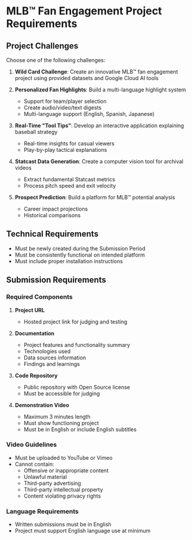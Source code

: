 # MLB™ Fan Engagement Project Requirements

## Project Challenges
Choose one of the following challenges:

1. **Wild Card Challenge**: Create an innovative MLB™ fan engagement project using provided datasets and Google Cloud AI tools

2. **Personalized Fan Highlights**: Build a multi-language highlight system
   - Support for team/player selection
   - Create audio/video/text digests
   - Multi-language support (English, Spanish, Japanese)

3. **Real-Time "Tool Tips"**: Develop an interactive application explaining baseball strategy
   - Real-time insights for casual viewers
   - Play-by-play tactical explanations

4. **Statcast Data Generation**: Create a computer vision tool for archival videos
   - Extract fundamental Statcast metrics
   - Process pitch speed and exit velocity

5. **Prospect Prediction**: Build a platform for MLB™ potential analysis
   - Career impact projections
   - Historical comparisons

## Technical Requirements
- Must be newly created during the Submission Period
- Must be consistently functional on intended platform
- Must include proper installation instructions

## Submission Requirements

### Required Components
1. **Project URL**
   - Hosted project link for judging and testing

2. **Documentation**
   - Project features and functionality summary
   - Technologies used
   - Data sources information
   - Findings and learnings

3. **Code Repository**
   - Public repository with Open Source license
   - Must be accessible for judging

4. **Demonstration Video**
   - Maximum 3 minutes length
   - Must show functioning project
   - Must be in English or include English subtitles

### Video Guidelines
- Must be uploaded to YouTube or Vimeo
- Cannot contain:
  - Offensive or inappropriate content
  - Unlawful material
  - Third-party advertising
  - Third-party intellectual property
  - Content violating privacy rights

### Language Requirements
- Written submissions must be in English
- Project must support English language use at minimum
